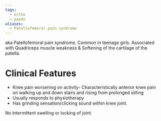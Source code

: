 ```yaml
---
tags:
  - ortho
  - paeds
aliases:
  - Patellofemoral pain syndrome
---
```

aka Patellofemoral pain syndrome.
Common in teenage girls.
Associated with Quadriceps muscle weakness & Softening of the cartilage of the patella.
# Clinical Features
- Knee pain worsening on activity- Characteristically anterior knee pain on walking up and down stairs and rising from prolonged sitting
- Usually responds to physiotherapy
- Has grinding sensation/clicking sound within knee joint.

No intermittent swelling or locking of joint. 